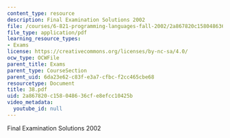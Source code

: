 ```yaml
---
content_type: resource
description: Final Examination Solutions 2002
file: /courses/6-821-programming-languages-fall-2002/2a867820c158048636cfe8efcc10425b_38.pdf
file_type: application/pdf
learning_resource_types:
- Exams
license: https://creativecommons.org/licenses/by-nc-sa/4.0/
ocw_type: OCWFile
parent_title: Exams
parent_type: CourseSection
parent_uid: 6da23e62-c83f-e3a7-cfbc-f2cc465cbe68
resourcetype: Document
title: 38.pdf
uid: 2a867820-c158-0486-36cf-e8efcc10425b
video_metadata:
  youtube_id: null
---
```

Final Examination Solutions 2002
